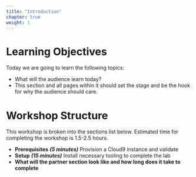 ```yaml
---
title: "Introduction"
chapter: true
weight: 1
---
```


# Learning Objectives
Today we are going to learn the following topics:

- What will the audience learn today?
- This section and all pages within it should set the stage and be the hook for why the audience should care.

# Workshop Structure

This workshop is broken into the sections list below.  Estimated time for completing the workshop is 1.5-2.5 hours.

- **Prerequisites** ***(5 minutes)*** Provision a Cloud9 instance and validate
- **Setup** ***(15 minutes)*** Install necessary tooling to complete the lab
- **What will the partner section look like and how long does it take to complete**